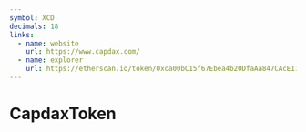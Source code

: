 ```yaml
---
symbol: XCD
decimals: 18
links:
  - name: website
    url: https://www.capdax.com/
  - name: explorer
    url: https://etherscan.io/token/0xca00bC15f67Ebea4b20DfaAa847CAcE113cc5501
---
```


# CapdaxToken
